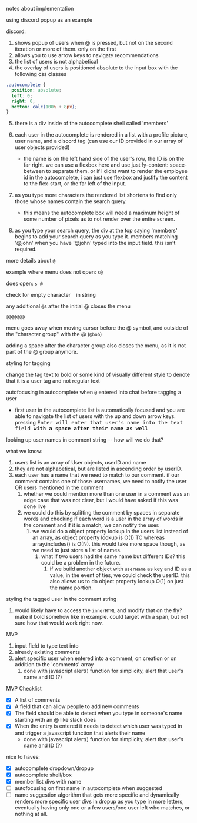 notes about implementation

using discord popup as an example

discord:

1. shows popup of users when @ is pressed, but not on the second iteration or more of them. only on the first
2. allows you to use arrow keys to navigate recommendations
3. the list of users is not alphabetical
4. the overlay of users is positioned absolute to the input box with the following css classes

```scss
.autocomplete {
  position: absolute;
  left: 0;
  right: 0;
  bottom: calc(100% + 8px);
}
```

5. there is a div inside of the autocomplete shell called 'members'
6. each user in the autocomplete is rendered in a list with a profile picture, user name, and a discord tag (can use our ID provided in our array of user objects provided)

   - the name is on the left hand side of the user's row, the ID is on the far right. we can use a flexbox here and use justify-content: space-between to separate them. or if i didnt want to render the employee id in the autocomplete, i can just use flexbox and justify the content to the flex-start, or the far left of the input.

7. as you type more characters the rendered list shortens to find only those whose names contain the search query.

   - this means the autocomplete box will need a maximum height of some number of pixels as to not render over the entire screen.

8. as you type your search query, the div at the top saying 'members' begins to add your search query as you type it. members matching '@john' when you have '@john' typed into the input field. this isn't required.

more details about `@`

example where menu does not open:
`s@`

does open:
`s @`

check for empty character ` ` in string

any additional `@`s after the initial @ closes the menu

`@@@@@@@`

menu goes away when moving cursor before the @ symbol, and outside of the "character group" with the @ (`@bob`)

adding a space after the character group also closes the menu, as it is not part of the @ group anymore.

styling for tagging

change the tag text to bold or some kind of visually different style to denote that it is a user tag and not regular text

autofocusing in autocomplete when `@` entered into chat before tagging a user

- first user in the autocomplete list is automatically focused and you are able to navigate the list of users with the up and down arrow keys. pressing <kbd>Enter<kbd> will enter that user's name into the text field **with a space after their name as well**

looking up user names in comment string -- how will we do that?

what we know:

1. users list is an array of User objects, userID and name
2. they are not alphabetical, but are listed in ascending order by userID.
3. each user has a name that we need to match to our comment. if our comment contains one of those usernames, we need to notify the user OR users mentioned in the comment
   1. whether we could mention more than one user in a comment was an edge case that was not clear, but i would have asked if this was done live
   2. we could do this by splitting the comment by spaces in separate words and checking if each word is a user in the array of words in the comment and if it is a match, we can notify the user.
      1. we would do a object property lookup in the users list instead of an array, as object property lookup is O(1) TC whereas array.includes() is O(N). this would take more space though, as we need to just store a list of names.
         1. what if two users had the same name but different IDs? this could be a problem in the future.
            1. if we build another object with `userName` as key and ID as a value, in the event of ties, we could check the userID. this also allows us to do object property lookup O(1) on just the name portion.

styling the tagged user in the comment string

1. would likely have to access the `innerHTML` and modify that on the fly? make it bold somehow like in example. could target with a span, but not sure how that would work right now.

MVP

1. input field to type text into
2. already existing comments
3. alert specific user when entered into a comment, on creation or on addition to the 'comments' array
   1. done with javascript alert() function for simplicity, alert that user's name and ID (?)

MVP Checklist

- [x] A list of comments
- [x] A field that can allow people to add new comments
- [x] The field should be able to detect when you type in someone's name starting with an @ like slack does
- [x] When the entry is entered it needs to detect which user was typed in and trigger a javascript function that alerts their name
  - done with javascript alert() function for simplicity, alert that user's name and ID (?)

nice to haves:

- [x] autocomplete dropdown/dropup
- [x] autocomplete shell/box
- [x] member list divs with name
- [ ] autofocusing on first name in autocomplete when suggested
- [ ] name suggestion algorithm that gets more specific and dynamically renders more specific user divs in dropup as you type in more letters, eventually having only one or a few users/one user left who matches, or nothing at all.
